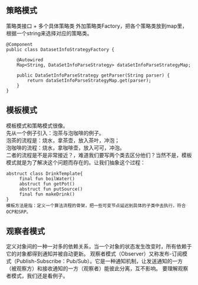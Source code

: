 ## 策略模式
策略类接口 + 多个具体策略类
外加策略类Factory，把各个策略类放到map里，根据一个string来选择对应的策略类。

    @Component
    public class DatasetInfoStrategyFactory {

        @Autowired
        Map<String, DataSetInfoParseStrategy> dataSetInfoParseStrategyMap;

        public DataSetInfoParseStrategy getParser(String parser) {
            return dataSetInfoParseStrategyMap.get(parser);
        }
    }

## 模板模式
模板模式和策略模式很像。</br>
先从一个例子引入：泡茶与泡咖啡的例子。</br>
泡茶的流程是：烧水，拿茶壶，放入茶叶，冲泡；</br>
泡咖啡的流程：烧水，拿咖啡壶，放入可可，冲泡。</br>
二者的流程是不是非常接近？，难道我们要写两个类去区分他们？当然不是，模板模式就是为了解决这个问题而存在的。让我们抽象这个过程：
     
     
    abstruct class DrinkTemplate{
         final fun boilWater()
         abstruct fun getPot()
         abstruct fun putSource()
         final fun makeDrink()
    }
    模板方法是指：定义一个算法流程的骨架，把一些可变节点延迟到具体的子类中去执行，符合OCP和SRP。


## 观察者模式 
定义对象间的一种一对多的依赖关系，当一个对象的状态发生改变时，所有依赖于它的对象都得到通知并被自动更新。
观察者模式（Observer）又称发布-订阅模式（Publish-Subscribe：Pub/Sub）。它是一种通知机制，让发送通知的一方（被观察方）和接收通知的一方（观察者）能彼此分离，互不影响。
要理解观察者模式，我们还是看例子。

